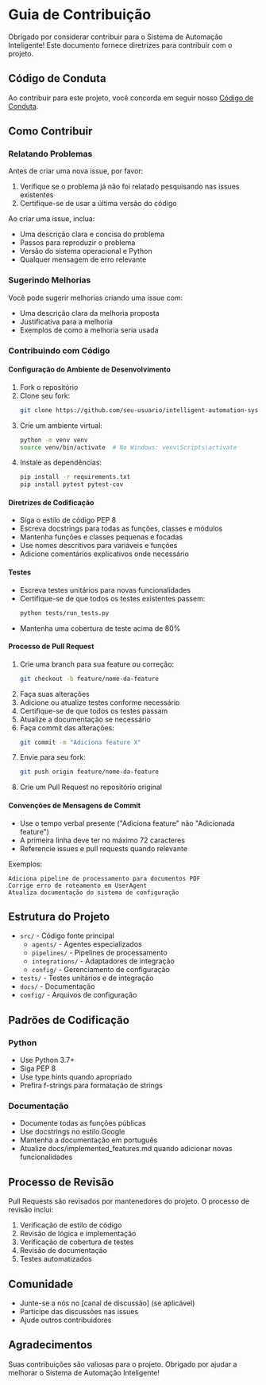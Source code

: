 # Guia de Contribuição

Obrigado por considerar contribuir para o Sistema de Automação Inteligente! Este documento fornece diretrizes para contribuir com o projeto.

## Código de Conduta

Ao contribuir para este projeto, você concorda em seguir nosso [Código de Conduta](CODE_OF_CONDUCT.md).

## Como Contribuir

### Relatando Problemas

Antes de criar uma nova issue, por favor:

1. Verifique se o problema já não foi relatado pesquisando nas issues existentes
2. Certifique-se de usar a última versão do código

Ao criar uma issue, inclua:

- Uma descrição clara e concisa do problema
- Passos para reproduzir o problema
- Versão do sistema operacional e Python
- Qualquer mensagem de erro relevante

### Sugerindo Melhorias

Você pode sugerir melhorias criando uma issue com:

- Uma descrição clara da melhoria proposta
- Justificativa para a melhoria
- Exemplos de como a melhoria seria usada

### Contribuindo com Código

#### Configuração do Ambiente de Desenvolvimento

1. Fork o repositório
2. Clone seu fork:
   ```bash
   git clone https://github.com/seu-usuario/intelligent-automation-system.git
   ```
3. Crie um ambiente virtual:
   ```bash
   python -m venv venv
   source venv/bin/activate  # No Windows: venv\Scripts\activate
   ```
4. Instale as dependências:
   ```bash
   pip install -r requirements.txt
   pip install pytest pytest-cov
   ```

#### Diretrizes de Codificação

- Siga o estilo de código PEP 8
- Escreva docstrings para todas as funções, classes e módulos
- Mantenha funções e classes pequenas e focadas
- Use nomes descritivos para variáveis e funções
- Adicione comentários explicativos onde necessário

#### Testes

- Escreva testes unitários para novas funcionalidades
- Certifique-se de que todos os testes existentes passem:
  ```bash
  python tests/run_tests.py
  ```
- Mantenha uma cobertura de teste acima de 80%

#### Processo de Pull Request

1. Crie uma branch para sua feature ou correção:
   ```bash
   git checkout -b feature/nome-da-feature
   ```
2. Faça suas alterações
3. Adicione ou atualize testes conforme necessário
4. Certifique-se de que todos os testes passam
5. Atualize a documentação se necessário
6. Faça commit das alterações:
   ```bash
   git commit -m "Adiciona feature X"
   ```
7. Envie para seu fork:
   ```bash
   git push origin feature/nome-da-feature
   ```
8. Crie um Pull Request no repositório original

#### Convenções de Mensagens de Commit

- Use o tempo verbal presente ("Adiciona feature" não "Adicionada feature")
- A primeira linha deve ter no máximo 72 caracteres
- Referencie issues e pull requests quando relevante

Exemplos:
```
Adiciona pipeline de processamento para documentos PDF
Corrige erro de roteamento em UserAgent
Atualiza documentação do sistema de configuração
```

## Estrutura do Projeto

- `src/` - Código fonte principal
  - `agents/` - Agentes especializados
  - `pipelines/` - Pipelines de processamento
  - `integrations/` - Adaptadores de integração
  - `config/` - Gerenciamento de configuração
- `tests/` - Testes unitários e de integração
- `docs/` - Documentação
- `config/` - Arquivos de configuração

## Padrões de Codificação

### Python

- Use Python 3.7+ 
- Siga PEP 8
- Use type hints quando apropriado
- Prefira f-strings para formatação de strings

### Documentação

- Documente todas as funções públicas
- Use docstrings no estilo Google
- Mantenha a documentação em português
- Atualize docs/implemented_features.md quando adicionar novas funcionalidades

## Processo de Revisão

Pull Requests são revisados por mantenedores do projeto. O processo de revisão inclui:

1. Verificação de estilo de código
2. Revisão de lógica e implementação
3. Verificação de cobertura de testes
4. Revisão de documentação
5. Testes automatizados

## Comunidade

- Junte-se a nós no [canal de discussão] (se aplicável)
- Participe das discussões nas issues
- Ajude outros contribuidores

## Agradecimentos

Suas contribuições são valiosas para o projeto. Obrigado por ajudar a melhorar o Sistema de Automação Inteligente!